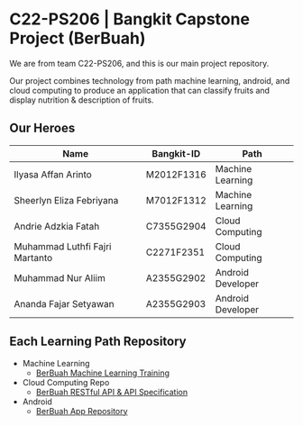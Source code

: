 # C22-PS206 | Bangkit Capstone Project (BerBuah)

We are from team C22-PS206, and this is our main project repository.

Our project combines technology from path machine learning, android, and cloud computing to produce an application that can classify fruits and display nutrition & description of fruits.

## Our Heroes
| Name                            | Bangkit-ID    | Path              |
| -------------                   | ------------- | -------------     |
| Ilyasa Affan Arinto             | M2012F1316    | Machine Learning  |
| Sheerlyn Eliza Febriyana        | M7012F1312    | Machine Learning  |
| Andrie Adzkia Fatah             | C7355G2904    | Cloud Computing   |
| Muhammad Luthfi Fajri Martanto  | C2271F2351    | Cloud Computing   |
| Muhammad Nur Aliim              | A2355G2902    | Android Developer |
| Ananda Fajar Setyawan           | A2355G2903    | Android Developer |

## Each Learning Path Repository
- Machine Learning
  - [BerBuah Machine Learning Training](https://github.com/andriefatah/)
- Cloud Computing Repo
  - [BerBuah RESTful API & API Specification](https://github.com/andriefatah/berbuah-restful-api)
- Android
  - [BerBuah App Repository](https://github.com/nraliim/BerBuah)
